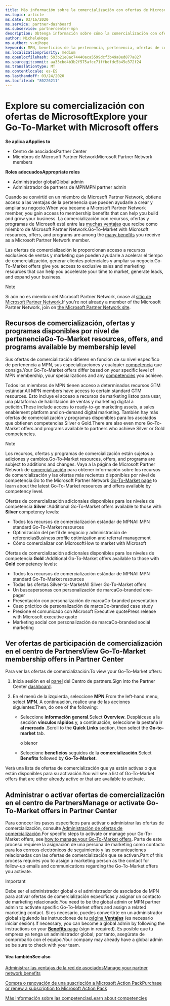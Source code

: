 ```yaml
---
title: Más información sobre la comercialización con ofertas de Microsoft | Centro de Partners
ms.topic: article
ms.date: 03/16/2020
ms.service: partner-dashboard
ms.subservice: partnercenter-mpn
description: Obtenga información sobre cómo la comercialización con ofertas de Microsoft puede ayudar a acelerar el tiempo de comercialización, generar clientes potenciales y ampliar su negocio.
author: MicheleHope
ms.author: v-mihope
keywords: MPN, beneficios de la pertenencia, pertenencia, ofertas de comercialización, comercialización en el mercado con Microsoft, la participación en el mercado, la membresía Gold, la pertenencia a Silver
ms.localizationpriority: medium
ms.openlocfilehash: 593b21e8ac74440aca5599dcf3b49a0ed877a827
ms.sourcegitcommit: aa33cbd4b3b2f575afcc71ffbdfdc5b45e372f24
ms.translationtype: MT
ms.contentlocale: es-ES
ms.lasthandoff: 03/24/2020
ms.locfileid: "80226211"
---
```

# <a name="explore-your-go-to-market-with-microsoft-offers"></a><span data-ttu-id="1bd22-104">Explore su comercialización con ofertas de Microsoft</span><span class="sxs-lookup"><span data-stu-id="1bd22-104">Explore your Go-To-Market with Microsoft offers</span></span>

<span data-ttu-id="1bd22-105">**Se aplica a**</span><span class="sxs-lookup"><span data-stu-id="1bd22-105">**Applies to**</span></span>

- <span data-ttu-id="1bd22-106">Centro de asociados</span><span class="sxs-lookup"><span data-stu-id="1bd22-106">Partner Center</span></span>
- <span data-ttu-id="1bd22-107">Miembros de Microsoft Partner Network</span><span class="sxs-lookup"><span data-stu-id="1bd22-107">Microsoft Partner Network members</span></span>

<span data-ttu-id="1bd22-108">**Roles adecuados**</span><span class="sxs-lookup"><span data-stu-id="1bd22-108">**Appropriate roles**</span></span>

- <span data-ttu-id="1bd22-109">Administrador global</span><span class="sxs-lookup"><span data-stu-id="1bd22-109">Global admin</span></span>
- <span data-ttu-id="1bd22-110">Administrador de partners de MPN</span><span class="sxs-lookup"><span data-stu-id="1bd22-110">MPN partner admin</span></span>

<span data-ttu-id="1bd22-111">Cuando se convirtió en un miembro de Microsoft Partner Network, obtiene acceso a las ventajas de la pertenencia que pueden ayudarle a crear y ampliar su negocio.</span><span class="sxs-lookup"><span data-stu-id="1bd22-111">When you became a Microsoft Partner Network member, you gain access to membership benefits that can help you build and grow your business.</span></span> <span data-ttu-id="1bd22-112">La comercialización con recursos, ofertas y programas de Microsoft está entre las [muchas ventajas](https://partner.microsoft.com/manage-your-partner-network-benefits) que recibe como miembro de Microsoft Partner Network.</span><span class="sxs-lookup"><span data-stu-id="1bd22-112">Go-To-Market with Microsoft  resources, offers, and programs are among the [many benefits](https://partner.microsoft.com/manage-your-partner-network-benefits) you receive as a Microsoft Partner Network member.</span></span>

<span data-ttu-id="1bd22-113">Las ofertas de comercialización le proporcionan acceso a recursos exclusivos de ventas y marketing que pueden ayudarle a acelerar el tiempo de comercialización, generar clientes potenciales y ampliar su negocio.</span><span class="sxs-lookup"><span data-stu-id="1bd22-113">Go-To-Market offers give you access to exclusive sales and marketing resources that can help you accelerate your time to market, generate leads, and expand your business.</span></span>

>[!NOTE]
><span data-ttu-id="1bd22-114">Si aún no es miembro del Microsoft Partner Network, únase al [sitio de Microsoft Partner Network](https://partner.microsoft.com/membership).</span><span class="sxs-lookup"><span data-stu-id="1bd22-114">If you're not already a member of the Microsoft Partner Network, join on [the Microsoft Partner Network site](https://partner.microsoft.com/membership).</span></span>


## <a name="go-to-market-resources-offers-and-programs-available-by-membership-level"></a><span data-ttu-id="1bd22-115">Recursos de comercialización, ofertas y programas disponibles por nivel de pertenencia</span><span class="sxs-lookup"><span data-stu-id="1bd22-115">Go-To-Market resources, offers, and programs available by membership level</span></span>

<span data-ttu-id="1bd22-116">Sus ofertas de comercialización difieren en función de su nivel específico de pertenencia a MPN, sus especializaciones y cualquier [competencia](learn-about-competencies.md) que consiga.</span><span class="sxs-lookup"><span data-stu-id="1bd22-116">Your Go-To-Market offers differ based on your specific level of MPN membership, your specializations and any [competencies](learn-about-competencies.md) you achieve.</span></span>

<span data-ttu-id="1bd22-117">Todos los miembros de MPN tienen acceso a determinados recursos GTM estándar.</span><span class="sxs-lookup"><span data-stu-id="1bd22-117">All MPN members have access to certain standard GTM resources.</span></span> <span data-ttu-id="1bd22-118">Esto incluye el acceso a recursos de marketing listos para usar, una plataforma de habilitación de ventas y marketing digital a petición.</span><span class="sxs-lookup"><span data-stu-id="1bd22-118">These include access to ready-to-go marketing assets, a sales enablement platform and on-demand digital marketing.</span></span> <span data-ttu-id="1bd22-119">También hay más ofertas de comercialización y programas disponibles para los asociados que obtienen competencias Silver o Gold.</span><span class="sxs-lookup"><span data-stu-id="1bd22-119">There are also even more Go-To-Market offers and programs available to partners who achieve Silver or Gold competencies.</span></span>

>[!NOTE]
><span data-ttu-id="1bd22-120">Los recursos, ofertas y programas de comercialización están sujetos a adiciones y cambios.</span><span class="sxs-lookup"><span data-stu-id="1bd22-120">Go-To-Market resources, offers, and programs are subject to additions and changes.</span></span> <span data-ttu-id="1bd22-121">Vaya a la página de Microsoft Partner Network de [comercialización](https://partner.microsoft.com/membership/go-to-market) para obtener información sobre los recursos de comercialización y las ofertas más recientes disponibles por nivel de competencia.</span><span class="sxs-lookup"><span data-stu-id="1bd22-121">Go to the Microsoft Partner Network [Go-To-Market page](https://partner.microsoft.com/membership/go-to-market) to learn about the latest Go-To-Market resources and offers available by competency level.</span></span>

<span data-ttu-id="1bd22-122">Ofertas de comercialización adicionales disponibles para los niveles de competencia **Silver** :</span><span class="sxs-lookup"><span data-stu-id="1bd22-122">Additional Go-To-Market offers available to those with **Silver** competency levels:</span></span>

- <span data-ttu-id="1bd22-123">Todos los recursos de comercialización estándar de MPN</span><span class="sxs-lookup"><span data-stu-id="1bd22-123">All MPN standard Go-To-Market resources</span></span>
- <span data-ttu-id="1bd22-124">Optimización del perfil de negocio y administración de referencias</span><span class="sxs-lookup"><span data-stu-id="1bd22-124">Business profile optimization and referral management</span></span>
- <span data-ttu-id="1bd22-125">Cómo comercializar con Microsoft</span><span class="sxs-lookup"><span data-stu-id="1bd22-125">How to market with Microsoft</span></span>

<span data-ttu-id="1bd22-126">Ofertas de comercialización adicionales disponibles para los niveles de competencia **Gold** :</span><span class="sxs-lookup"><span data-stu-id="1bd22-126">Additional Go-To-Market offers available to those with **Gold** competency levels:</span></span>

- <span data-ttu-id="1bd22-127">Todos los recursos de comercialización estándar de MPN</span><span class="sxs-lookup"><span data-stu-id="1bd22-127">All MPN standard Go-To-Market resources</span></span>
- <span data-ttu-id="1bd22-128">Todas las ofertas Silver-to-Market</span><span class="sxs-lookup"><span data-stu-id="1bd22-128">All Silver Go-To-Market offers</span></span>
- <span data-ttu-id="1bd22-129">Un buscapersonas con personalización de marca</span><span class="sxs-lookup"><span data-stu-id="1bd22-129">Co-branded one-pager</span></span>
- <span data-ttu-id="1bd22-130">Presentación con personalización de marca</span><span class="sxs-lookup"><span data-stu-id="1bd22-130">Co-branded presentation</span></span>
- <span data-ttu-id="1bd22-131">Caso práctico de personalización de marca</span><span class="sxs-lookup"><span data-stu-id="1bd22-131">Co-branded case study</span></span>
- <span data-ttu-id="1bd22-132">Presione el comunicado con Microsoft Executive quote</span><span class="sxs-lookup"><span data-stu-id="1bd22-132">Press release with Microsoft executive quote</span></span>
- <span data-ttu-id="1bd22-133">Marketing social con personalización de marca</span><span class="sxs-lookup"><span data-stu-id="1bd22-133">Co-branded social marketing</span></span>

## <a name="view-go-to-market-membership-offers-in-partner-center"></a><span data-ttu-id="1bd22-134">Ver ofertas de participación de comercialización en el centro de Partners</span><span class="sxs-lookup"><span data-stu-id="1bd22-134">View Go-To-Market membership offers in Partner Center</span></span>

<span data-ttu-id="1bd22-135">Para ver las ofertas de comercialización:</span><span class="sxs-lookup"><span data-stu-id="1bd22-135">To view your Go-To-Market offers:</span></span>

1. <span data-ttu-id="1bd22-136">Inicia sesión en el [panel]( https://docs.microsoft.com/partner-center/) del Centro de partners.</span><span class="sxs-lookup"><span data-stu-id="1bd22-136">Sign into the Partner Center [dashboard]( https://docs.microsoft.com/partner-center/).</span></span>

2. <span data-ttu-id="1bd22-137">En el menú de la izquierda, seleccione **MPN**.</span><span class="sxs-lookup"><span data-stu-id="1bd22-137">From the left-hand menu, select **MPN**.</span></span> <span data-ttu-id="1bd22-138">A continuación, realice una de las acciones siguientes:</span><span class="sxs-lookup"><span data-stu-id="1bd22-138">Then, do one of the following:</span></span>

    - <span data-ttu-id="1bd22-139">Seleccione **información general**.</span><span class="sxs-lookup"><span data-stu-id="1bd22-139">Select **Overview**.</span></span> <span data-ttu-id="1bd22-140">Desplácese a la sección **vínculos rápidos** y, a continuación, seleccione la pestaña **ir al mercado** .</span><span class="sxs-lookup"><span data-stu-id="1bd22-140">Scroll to the **Quick Links** section, then select the **Go-to-market** tab.</span></span>

      <span data-ttu-id="1bd22-141">o bien</span><span class="sxs-lookup"><span data-stu-id="1bd22-141">or</span></span>

    - <span data-ttu-id="1bd22-142">Seleccione **beneficios** seguidos de la **comercialización**.</span><span class="sxs-lookup"><span data-stu-id="1bd22-142">Select **Benefits** followed by **Go-To-Market**.</span></span>

<span data-ttu-id="1bd22-143">Verá una lista de ofertas de comercialización que ya están activas o que están disponibles para su activación.</span><span class="sxs-lookup"><span data-stu-id="1bd22-143">You will see a list of Go-To-Market offers that are either already active or that are available to activate.</span></span>

## <a name="manage-or-activate-go-to-market-offers-in-partner-center"></a><span data-ttu-id="1bd22-144">Administrar o activar ofertas de comercialización en el centro de Partners</span><span class="sxs-lookup"><span data-stu-id="1bd22-144">Manage or activate Go-To-Market offers in Partner Center</span></span>

<span data-ttu-id="1bd22-145">Para conocer los pasos específicos para activar o administrar las ofertas de comercialización, consulte [Administración de ofertas de comercialización](manage-your-partner-network-benefits.md#manage-go-to-market-offers).</span><span class="sxs-lookup"><span data-stu-id="1bd22-145">For specific steps to activate or manage your Go-To-Market offers, see [how to manage your Go-To-Market offers](manage-your-partner-network-benefits.md#manage-go-to-market-offers).</span></span> <span data-ttu-id="1bd22-146">Parte de este proceso requiere la asignación de una persona de marketing como contacto para los correos electrónicos de seguimiento y las comunicaciones relacionadas con las ofertas de comercialización que se activan.</span><span class="sxs-lookup"><span data-stu-id="1bd22-146">Part of this process requires you to assign a marketing person as the contact for follow-up emails and communications regarding the Go-To-Market offers you activate.</span></span>

>[!IMPORTANT]
><span data-ttu-id="1bd22-147">Debe ser el administrador global o el administrador de asociados de MPN para activar ofertas de comercialización específicas y asignar un contacto de marketing relacionado.</span><span class="sxs-lookup"><span data-stu-id="1bd22-147">You need to be the global admin or MPN partner admin to activate specific Go-To-Market offers and assign a related marketing contact.</span></span> <span data-ttu-id="1bd22-148">Si es necesario, puedes convertirte en un administrador global siguiendo las instrucciones de tu [página **Ventajas**](https://partnercenter.microsoft.com/pcv/partnership/benefits) (es necesario iniciar sesión).</span><span class="sxs-lookup"><span data-stu-id="1bd22-148">If necessary, you can become a global admin by following the instructions on your [**Benefits** page](https://partnercenter.microsoft.com/pcv/partnership/benefits) (sign in required).</span></span> <span data-ttu-id="1bd22-149">Es posible que tu empresa ya tenga un administrador global; por tanto, asegúrate de comprobarlo con el equipo.</span><span class="sxs-lookup"><span data-stu-id="1bd22-149">Your company may already have a global admin so be sure to check with your team.</span></span>

#### <a name="see-also"></a><span data-ttu-id="1bd22-150">Vea también</span><span class="sxs-lookup"><span data-stu-id="1bd22-150">See also</span></span>

[<span data-ttu-id="1bd22-151">Administrar las ventajas de la red de asociados</span><span class="sxs-lookup"><span data-stu-id="1bd22-151">Manage your partner network benefits</span></span>](manage-your-partner-network-benefits.md)

[<span data-ttu-id="1bd22-152">Compra o renovación de una suscripción a Microsoft Action Pack</span><span class="sxs-lookup"><span data-stu-id="1bd22-152">Purchase or renew a subscription to Microsoft Action Pack</span></span>](mpn-get-action-pack.md)

[<span data-ttu-id="1bd22-153">Más información sobre las competencias</span><span class="sxs-lookup"><span data-stu-id="1bd22-153">Learn about competencies</span></span>](learn-about-competencies.md)
